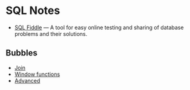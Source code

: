 # SQL Notes

- [SQL Fiddle](http://sqlfiddle.com/) — A tool for easy online testing and sharing of database problems and their solutions.

## Bubbles

- [Join](https://www.uniqiao.com/notes/SQL/join)
- [Window functions](https://www.uniqiao.com/notes/SQL/window-functions)
- [Advanced](https://www.uniqiao.com/notes/SQL/advanced)
